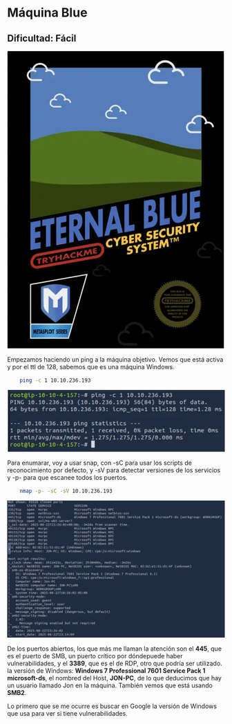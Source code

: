 # Máquina Blue

## Dificultad: Fácil

![Logo](img/blue.webp)

Empezamos haciendo un ping a la máquina objetivo. Vemos que está activa y por el ttl de 128, sabemos que es una máquina Windows.

```bash
    ping -c 1 10.10.236.193
```

![Ping](img/ping.webp)

Para enumarar, voy a usar snap, con -sC para usar los scripts de reconocimiento por defecto, y -sV para detectar versiones de los servicios y -p- para que escanee todos los puertos.

```bash
    nmap -p- -sC -sV 10.10.236.193
```

![nmap](img/nmap.webp)

De los puertos abiertos, los que más me llaman la atención son el **445**, que es el puerto de SMB, un puerto crítico por dóndepuede haber vulnerabilidades, y el **3389**, que es el de RDP, otro que podría ser utilizado.  la versión de Windows: **Windows 7 Professional 7601 Service Pack 1 microsoft-ds**, el nombred del Host, **JON-PC**, de lo que deducimos que hay un usuario llamado Jon en la máquina. También vemos que está usando **SMB2**.

Lo primero que se me ocurre es buscar en Google la versión de Windows que usa para ver si tiene vulnerabilidades. 
